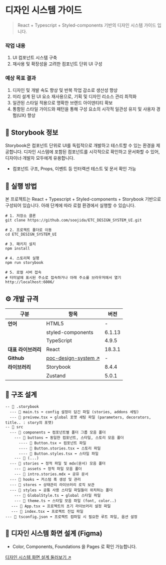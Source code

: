 # 디자인 시스템 가이드
> React + Typescript + Styled-components 기반의 디자인 시스템 가이드 입니다.

### 작업 내용
1. UI 컴포넌트 시스템 구축
2. 재사용 및 확장성을 고려한 컴포넌트 단위 UI 구성

### 예상 목표 결과
1. 디자인 및 개발 속도 향상 및 반복 작업 감소로 생산성 향상
2. 미리 설계 된 UI 요소 재사용으로, 기획 및 디자인 리소스 관리 최적화
3. 일관된 스타일 적용으로 명확한 브랜드 아이덴티티 확보
4. 통함된 스타일 가이드와 패턴을 통해 구성 요소의 시각적 일관성 유지 및 사용자 경험(UX) 향상


## 📒 Storybook 정보
Storybook은 컴포넌트 단위로 UI를 독립적으로 개발하고 테스트할 수 있는 환경을 제공합니다.
디자인 시스템에 포함된 컴포넌트를 시각적으로 확인하고 문서화할 수 있어, 디자이너·개발자 모두에게 유용합니다.

- 컴포넌트 구조, Props, 이벤트 등 인터랙션 테스트 및 문서 확인 가능

## 🚀 실행 방법
본 프로젝트는 React + Typescript + Styled-components + Storybook 기반으로 구성되어 있습니다.
아래 단계에 따라 로컬 환경에서 실행할 수 있습니다.

```
# 1. 저장소 클론
git clone https://github.com/soojida/ETC_DESIGN_SYSTEM_UI.git

# 2. 프로젝트 폴더로 이동
cd ETC_DESIGN_SYSTEM_UI

# 3. 패키지 설치
npm install

# 4. 스토리북 실행
npm run storybook

# 5. 로컬 서버 접속
# 터미널에 표시된 주소로 접속하거나 아래 주소를 브라우저에서 열기
http://localhost:6006/
```

## ⚙️ 개발 규격
| 구분                            | 항목                       | 버전        |
|--------------------------------|----------------------------|-------------|
| **언어**                        | HTML5                      | -           |
|                                | styled-components          | 6.1.13      |
|              | TypeScript                 | 4.9.5       |
| **대표 라이브러리** | React                      | 18.3.1      |
| **Github**   | [poc-design-system ↗](https://github.com/soojida/ETC_DESIGN_SYSTEM_UI.git)      | -           |
| **라이브러리** | Storybook                  | 8.4.4       |
|              | Zustand                    | 5.0.1       |

## 🌳 구조 설계
```
-- 📂 .storybook
  --- 💠 main.ts ➡ config 설정이 담긴 파일 (stories, addons 세팅)
  --- 💠 preivew.tsx ➡ global 포맷 세팅 파일 (parameters, decorators, title.. : story의 포맷)
-- 📂 src
  --- 📂 components ➡ 컴포넌트별 폴더 그룹 모음 폴더
    --- 📂 buttons ➡ 동일한 컴포넌트, 스타일, 스토리 모음 폴더
      ---- 💠 Button.tsx ➡ 컴포넌트 파일
      ---- 📕 Button.stories.tsx ➡ 스토리 파일
      ---- 🎨 Button.styles.tsx ➡ 스타일 파일
    --- 📂 (...)
  --- 📂 stories ➡ 정적 파일 및 mdx(문서) 모음 폴더
    --- 📂 assets ➡ 정적 파일 모음 폴더
    --- 📄 intro.stories.mdx ➡ 공유 문서
  --- 📂 hooks ➡ 커스텀 훅 생성 및 관리
  --- 📂 stores ➡ 상태관리 라이브러리 로직 보관
  --- 📂 styles ➡ 공통 사용 스타일 파일들이 위치하는 폴더 
    --- 🎨 GlobalStyle.ts ➡ global 스타일 파일
    --- 🎨 theme.ts ➡ 스타일 모음 파일 (font, color..)
　 --- 💠 App.tsx ➡ 프로젝트의 초기 라이브러리 설정 파일
　 --- 💠 index.tsx ➡ 프로젝트 진입 파일
--- 📄 tsconfig.json ➡ 프로젝트 컴파일 시 필요한 루트 파일, 옵션 설정
```

 ## 🎨 디자인 시스템 화면 설계 (Figma)
- Color, Components, Foundations 을 Pages 로 확인 가능합니다.

[디자인 시스템 화면 설계 둘러보기 ↗](https://www.figma.com/design/TdjKczgpkcjyg7H7P7qSje/DesignSystem-GuideLine?node-id=119-2&t=3jWSm28yGkOMfSrB-1&fuid=917934796444067749)

 
